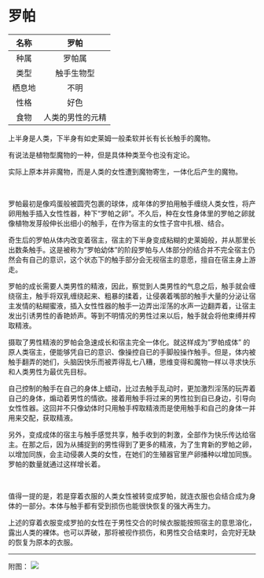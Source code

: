 # 罗帕

|名称|罗帕|
|:-:|:-:|
|种属|罗帕属|
|类型|触手生物型|
|栖息地|不明|
|性格|好色|
|食物|人类的男性的元精|

上半身是人类，下半身有如史莱姆一般柔软并长有长长触手的魔物。

有说法是植物型魔物的一种，但是具体种类至今也没有定论。

实际上原本并非魔物，而是人类的女性遭到魔物寄生，一体化后产生的魔物。

<br>

罗帕最初是像鸡蛋般被圆壳包裹的球体，成年体的罗拍用触手缠绕人类女性，将产卵用触手插入女性性器，种下“罗帕之卵”。不久后，种在女性身体里的罗帕之卵就像植物发芽般伸长出细小的触手，在作为宿主的女性子宫中扎根、结合。

奇生后的罗帕从体内改变着宿主，宿主的下半身变成粘糊的史莱姆般，并从那里长出数条触手。这是被称为”罗帕幼体”的阶段罗帕与人体部分的结合并不完全宿主仍然会有自己的意识，这个状态下的触手部分会无视宿主的意愿，擅自在宿主身上游走。

罗帕的成长需要人类男性的精液，因此，察觉到人类男性的气息之后，触手就会缠绕宿主，触手将双乳缠绕起来、粗暴的揉着，让侵袭着嘴部的触手大量的分泌让宿主发情的粘糊蜜液，插入女性性器的触手一边弄出淫荡的水声一边翻弄着，让宿主发出引诱男性的香艳娇声。等到不明情况的男性过来以后，触手就会将他束缚并榨取精液。

摄取了男性精液的罗帕会急速成长和宿主完全一体化。就这样成为”罗帕成体” 的原人类宿主，便能够凭自已的意识、像操控自已的手脚般操作触手。但是，体内被触手翻弄的她们，头脑因快乐而被弄得乱七八糟，思维变得和魔物一样以寻求快乐和人类男性为最优先目标。

自己控制的触手在自己的身体上蜡动，比过去触手乱动时，更加激烈淫荡的玩弄着自己的身体，煽动着男性的情欲。接着用触手将过来的男性拉到自已身边，引导向女性性器。这回并不只像幼体时只用触手榨取精液而是使用触手和自己的身体一并用来交配，获取精液。

另外，变成成体的宿主与触手感觉共享，触手收到的刺激，全部作为快乐传达给宿主。在那之后，因为从捕捉到的男性得到了更多的精液，为了生育新的罗帕之卵，以增加同族，会主动侵袭人类的女性，在她们的生殖器官里产卵播种以增加同族。罗帕的数量就通过这样增长着。

<br>

值得一提的是，若是穿着衣服的人类女性被转变成罗帕，就连衣服也会结合成为身体的一部分。本体与触手都有受到损伤也能很快恢复的强大再生力。

上述的穿着衣服变成罗拍的女性在于男性交合的时候衣服能按照宿主的意思溶化，露出人类的裸体。也可以弄破，那将被视作损伤，和男性交合结束时，会完好无缺的恢复为原本的衣服。

---

附图： ![](img/魔物娘图鉴I/140-141罗帕.jpg)